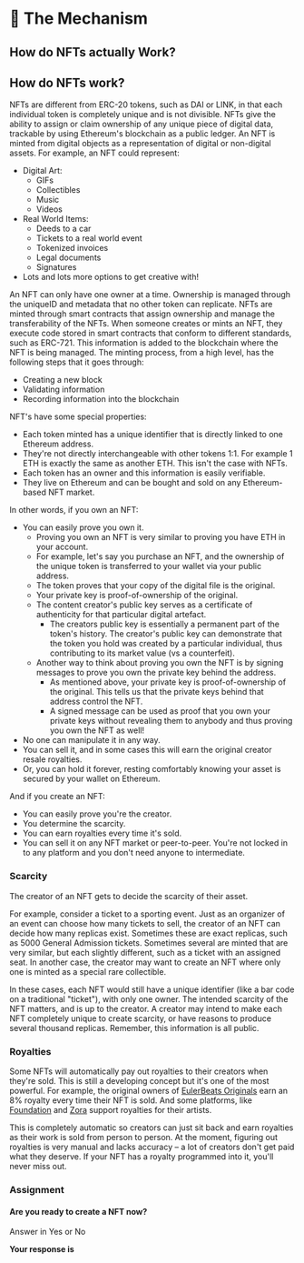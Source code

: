 ﻿# 🤖 The Mechanism

## **How do NFTs actually Work?**

## How do NFTs work?

NFTs are different from ERC-20 tokens, such as DAI or LINK, in that each individual token is completely unique and is not divisible. NFTs give the ability to assign or claim ownership of any unique piece of digital data, trackable by using Ethereum's blockchain as a public ledger. An NFT is minted from digital objects as a representation of digital or non-digital assets. For example, an NFT could represent:

-   Digital Art:
    -   GIFs
    -   Collectibles
    -   Music
    -   Videos
-   Real World Items:
    -   Deeds to a car
    -   Tickets to a real world event
    -   Tokenized invoices
    -   Legal documents
    -   Signatures
-   Lots and lots more options to get creative with!

An NFT can only have one owner at a time. Ownership is managed through the uniqueID and metadata that no other token can replicate. NFTs are minted through smart contracts that assign ownership and manage the transferability of the NFTs. When someone creates or mints an NFT, they execute code stored in smart contracts that conform to different standards, such as ERC-721. This information is added to the blockchain where the NFT is being managed. The minting process, from a high level, has the following steps that it goes through:

-   Creating a new block
-   Validating information
-   Recording information into the blockchain

NFT's have some special properties:

-   Each token minted has a unique identifier that is directly linked to one Ethereum address.
-   They're not directly interchangeable with other tokens 1:1. For example 1 ETH is exactly the same as another ETH. This isn't the case with NFTs.
-   Each token has an owner and this information is easily verifiable.
-   They live on Ethereum and can be bought and sold on any Ethereum-based NFT market.

In other words, if you own an NFT:

-   You can easily prove you own it.
    -   Proving you own an NFT is very similar to proving you have ETH in your account.
    -   For example, let's say you purchase an NFT, and the ownership of the unique token is transferred to your wallet via your public address.
    -   The token proves that your copy of the digital file is the original.
    -   Your private key is proof-of-ownership of the original.
    -   The content creator's public key serves as a certificate of authenticity for that particular digital artefact.
        -   The creators public key is essentially a permanent part of the token's history. The creator's public key can demonstrate that the token you hold was created by a particular individual, thus contributing to its market value (vs a counterfeit).
    -   Another way to think about proving you own the NFT is by signing messages to prove you own the private key behind the address.
        -   As mentioned above, your private key is proof-of-ownership of the original. This tells us that the private keys behind that address control the NFT.
        -   A signed message can be used as proof that you own your private keys without revealing them to anybody and thus proving you own the NFT as well!
-   No one can manipulate it in any way.
-   You can sell it, and in some cases this will earn the original creator resale royalties.
-   Or, you can hold it forever, resting comfortably knowing your asset is secured by your wallet on Ethereum.

And if you create an NFT:

-   You can easily prove you're the creator.
-   You determine the scarcity.
-   You can earn royalties every time it's sold.
-   You can sell it on any NFT market or peer-to-peer. You're not locked in to any platform and you don't need anyone to intermediate.

### Scarcity

The creator of an NFT gets to decide the scarcity of their asset.

For example, consider a ticket to a sporting event. Just as an organizer of an event can choose how many tickets to sell, the creator of an NFT can decide how many replicas exist. Sometimes these are exact replicas, such as 5000 General Admission tickets. Sometimes several are minted that are very similar, but each slightly different, such as a ticket with an assigned seat. In another case, the creator may want to create an NFT where only one is minted as a special rare collectible.

In these cases, each NFT would still have a unique identifier (like a bar code on a traditional "ticket"), with only one owner. The intended scarcity of the NFT matters, and is up to the creator. A creator may intend to make each NFT completely unique to create scarcity, or have reasons to produce several thousand replicas. Remember, this information is all public.

### Royalties

Some NFTs will automatically pay out royalties to their creators when they're sold. This is still a developing concept but it's one of the most powerful. For example, the original owners of [EulerBeats Originals](https://eulerbeats.com/)  earn an 8% royalty every time their NFT is sold. And some platforms, like [Foundation](https://foundation.app/)  and [Zora](https://zora.co/)  support royalties for their artists.

This is completely automatic so creators can just sit back and earn royalties as their work is sold from person to person. At the moment, figuring out royalties is very manual and lacks accuracy – a lot of creators don't get paid what they deserve. If your NFT has a royalty programmed into it, you'll never miss out.

### Assignment

#### Are you ready to create a NFT now?

Answer in Yes or No

**Your response is**
